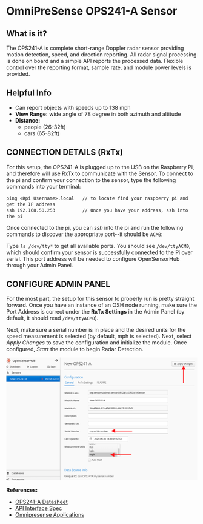 # OmniPreSense OPS241-A Sensor
## What is it?
The OPS241-A is complete short-range Doppler radar sensor providing motion detection, 
speed, and direction reporting. All radar signal processing is done on board and a simple API 
reports the processed data. Flexible control over the reporting format, sample rate, and module power levels is provided.

## Helpful Info
- Can report objects with speeds up to 138 mph
- <b>View Range:</b> wide angle of 78 degree in both azimuth and altitude
- <b>Distance:</b>
  - people (26-32ft)
  - cars (65-82ft)

## CONNECTION DETAILS (RxTx)
For this setup, the OPS241-A is plugged up to the USB on the Raspberry Pi, and therefore will use RxTx
to communicate with the Sensor. To connect to the pi and confirm your connection to the sensor,
type the following commands into your terminal:

```
ping <Rpi Username>.local   // to locate find your raspberry pi and get the IP address
ssh 192.168.50.253          // Once you have your address, ssh into the pi
```

Once connected to the pi, you can <em>ssh</em> into the pi and run the following commands to discover 
the appropriate port--it should be ```ACM0```:

Type ```ls /dev/tty*``` to get all available ports. You should see ```/dev/ttyACM0```, which should confirm your
sensor is successfully connected to the Pi over serial. This port address will be needed to configure 
OpenSensorHub through your Admin Panel.

## CONFIGURE ADMIN PANEL
For the most part, the setup for this sensor to properly run is pretty straight forward. Once you have an instance of 
an OSH node running, make sure the Port Address is correct under the **RxTx Settings** in the Admin Panel (by default, 
it should read ```/dev/ttyACM0```).

Next, make sure a serial number is in place and the desired units for the speed measurement is selected (by default, mph
is selected). Next, select <em>Apply Changes</em> to save the configuration and initialize the module.
Once configured, <em>Start</em> the module to begin Radar Detection.

![my image](APimage.png)

**References:**
- [OPS241-A Datasheet](https://zwavel.com/heesbeen/OPS241A_datasheet.pdf)
- [API Interface Spec](https://omnipresense.com/wp-content/uploads/2025/05/AN-010-AA_API_Interface.pdf)
- [Omnipresense Applications](https://omnipresense.com/applications/)










